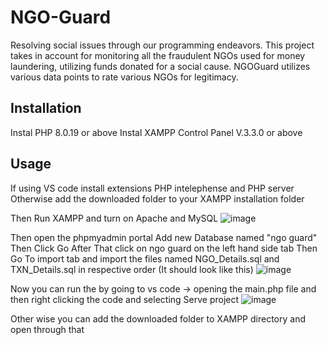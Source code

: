 # NGO-Guard
Resolving social issues through our programming endeavors. This project takes in account for monitoring all the fraudulent NGOs used for money laundering, utilizing funds donated for a social cause. NGOGuard utilizes various data points to rate various NGOs for legitimacy.

## Installation
Instal PHP 8.0.19 or above
Instal XAMPP Control Panel V.3.3.0 or above

## Usage
If using VS code install extensions PHP intelephense and PHP server
Otherwise add the downloaded folder to your XAMPP installation folder

Then Run XAMPP and turn on Apache and MySQL
![image](https://user-images.githubusercontent.com/51701562/230728629-c0636b2d-91ad-4e12-bcf6-000807a8a442.png)

Then open the phpmyadmin portal
Add new Database named "ngo guard"
Then Click Go
After That click on ngo guard on the left hand side tab
Then Go To import tab and import the files named NGO_Details.sql and TXN_Details.sql in respective order
(It should look like this)
![image](https://user-images.githubusercontent.com/51701562/230728854-22cb837e-c33f-4fad-af6c-419c08f75e66.png)

Now you can run the by going to vs code -> opening the main.php file and then right clicking the code and selecting Serve project
![image](https://user-images.githubusercontent.com/51701562/230729012-0dba7931-8742-4046-89f3-a6b53f1f8ea9.png)

Other wise you can add the downloaded folder to XAMPP directory and open through that
